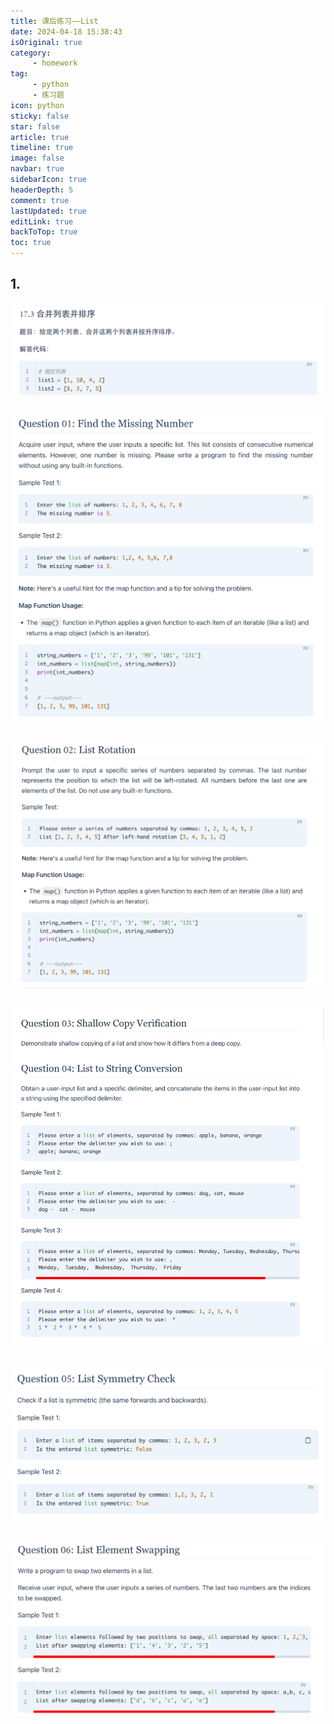 ```yaml
---
title: 课后练习——List
date: 2024-04-18 15:38:43
isOriginal: true
category:
     - homework
tag:
     - python
     - 练习题
icon: python
sticky: false
star: false
article: true
timeline: true
image: false
navbar: true
sidebarIcon: true
headerDepth: 5
comment: true
lastUpdated: true
editLink: true
backToTop: true
toc: true
---
```


## 1.

![b62034d01fd5794d87348700c780e64](./homework-List.assets/b62034d01fd5794d87348700c780e64.png)

```python
```





![4e5e385f698af060686c03b18345da9](./homework-List.assets/4e5e385f698af060686c03b18345da9.png)

```python
```







![efe28041524ca643ba1f1169f5ddd61](./homework-List.assets/efe28041524ca643ba1f1169f5ddd61.png)

```python
```









![bfd202e91ca6b346f3017839a84f406](./homework-List.assets/bfd202e91ca6b346f3017839a84f406.png)

```python
```







![7082f91731c01f4f9a640a83d57c616](./homework-List.assets/7082f91731c01f4f9a640a83d57c616.png)

```python
```







![321848e7fd34d9f4da39b1edf1f8bdf](./homework-List.assets/321848e7fd34d9f4da39b1edf1f8bdf.png)

```python
```

